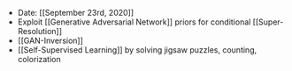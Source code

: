 ---
---
- Date: [[September 23rd, 2020]]
- Exploit [[Generative Adversarial Network]] priors for conditional [[Super-Resolution]]
- [[GAN-Inversion]]
- [[Self-Supervised Learning]] by solving jigsaw puzzles, counting, colorization
